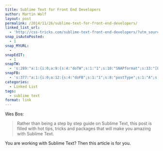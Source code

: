 ```yaml
---
title: Sublime Text for Front End Developers
author: Martin Wolf
layout: post
permalink: /2014/11/26/sublime-text-for-front-end-developers/
linked_list_url:
  - 'http://css-tricks.com/sublime-text-front-end-developers/?utm_source=dlvr.it&utm_medium=twitter'
snap_isAutoPosted:
  - 1
snap_MYURL:
  - 
snapEdIT:
  - 1
snapTW:
  - 's:289:"a:1:{i:0;a:9:{s:4:"doTW";s:1:"1";s:10:"SNAPformat";s:33:"[Link %TITLE%: %URL% //by @wesbos";s:8:"attchImg";s:1:"0";s:9:"isAutoImg";s:1:"A";s:8:"imgToUse";s:0:"";s:11:"isPrePosted";s:1:"1";s:8:"isPosted";s:1:"1";s:4:"pgID";s:18:"537514349385240576";s:5:"pDate";s:19:"2014-11-26 07:53:02";}}";'
snapFB:
  - 's:377:"a:1:{i:0;a:12:{s:4:"doFB";s:1:"1";s:8:"postType";s:1:"A";s:10:"AttachPost";s:1:"2";s:10:"SNAPformat";s:35:"New post on MartinWolf.org: %TITLE%";s:9:"isAutoImg";s:1:"A";s:8:"imgToUse";s:0:"";s:9:"isAutoURL";s:1:"A";s:8:"urlToUse";s:0:"";s:11:"isPrePosted";s:1:"1";s:8:"isPosted";s:1:"1";s:4:"pgID";s:31:"711305895599362_802274343169183";s:5:"pDate";s:19:"2014-11-26 07:53:07";}}";'
categories:
  - Linked List
tags:
  - sublime text
format: link
---
```

<p class="linked-list-quote-author">
  Wes Bos:
</p>

> Rather than being a step by step guide on Sublime Text, this post is filled with hot tips, tricks and packages that will make you amazing with Sublime Text.

You are working with Sublime Text? Then this article is for you.